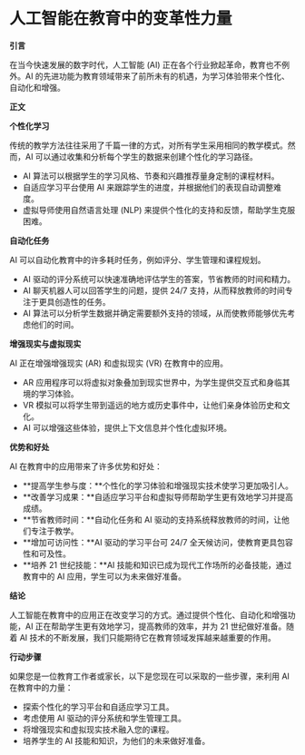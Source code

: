 # 人工智能在教育中的变革性力量

**引言**

在当今快速发展的数字时代，人工智能 (AI) 正在各个行业掀起革命，教育也不例外。AI 的先进功能为教育领域带来了前所未有的机遇，为学习体验带来个性化、自动化和增强。

**正文**

**个性化学习**

传统的教学方法往往采用了千篇一律的方式，对所有学生采用相同的教学模式。然而，AI 可以通过收集和分析每个学生的数据来创建个性化的学习路径。

* AI 算法可以根据学生的学习风格、节奏和兴趣推荐量身定制的课程材料。
* 自适应学习平台使用 AI 来跟踪学生的进度，并根据他们的表现自动调整难度。
* 虚拟导师使用自然语言处理 (NLP) 来提供个性化的支持和反馈，帮助学生克服困难。

**自动化任务**

AI 可以自动化教育中的许多耗时任务，例如评分、学生管理和课程规划。

* AI 驱动的评分系统可以快速准确地评估学生的答案，节省教师的时间和精力。
* AI 聊天机器人可以回答学生的问题，提供 24/7 支持，从而释放教师的时间专注于更具创造性的任务。
* AI 算法可以分析学生数据并确定需要额外支持的领域，从而使教师能够优先考虑他们的时间。

**增强现实与虚拟现实**

AI 正在增强增强现实 (AR) 和虚拟现实 (VR) 在教育中的应用。

* AR 应用程序可以将虚拟对象叠加到现实世界中，为学生提供交互式和身临其境的学习体验。
* VR 模拟可以将学生带到遥远的地方或历史事件中，让他们亲身体验历史和文化。
* AI 可以增强这些体验，提供上下文信息并个性化虚拟环境。

**优势和好处**

AI 在教育中的应用带来了许多优势和好处：

* **提高学生参与度：**个性化的学习体验和增强现实技术使学习更加吸引人。
* **改善学习成果：**自适应学习平台和虚拟导师帮助学生更有效地学习并提高成绩。
* **节省教师时间：**自动化任务和 AI 驱动的支持系统释放教师的时间，让他们专注于教学。
* **增加可访问性：**AI 驱动的学习平台可 24/7 全天候访问，使教育更具包容性和可及性。
* **培养 21 世纪技能：**AI 技能和知识已成为现代工作场所的必备技能，通过教育中的 AI 应用，学生可以为未来做好准备。

**结论**

人工智能在教育中的应用正在改变学习的方式。通过提供个性化、自动化和增强功能，AI 正在帮助学生更有效地学习，提高教师的效率，并为 21 世纪做好准备。随着 AI 技术的不断发展，我们只能期待它在教育领域发挥越来越重要的作用。

**行动步骤**

如果您是一位教育工作者或家长，以下是您现在可以采取的一些步骤，来利用 AI 在教育中的力量：

* 探索个性化的学习平台和自适应学习工具。
* 考虑使用 AI 驱动的评分系统和学生管理工具。
* 将增强现实和虚拟现实技术融入您的课程。
* 培养学生的 AI 技能和知识，为他们的未来做好准备。
